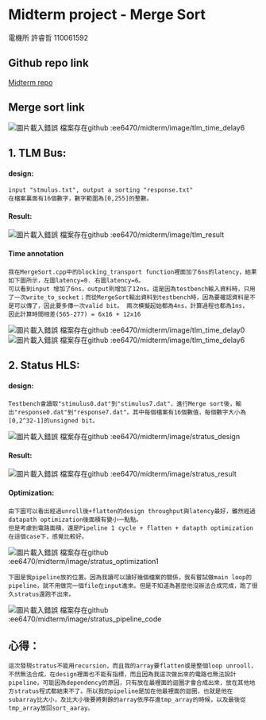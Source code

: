 ﻿# **Midterm project - Merge Sort** 

電機所 許睿哲 110061592

## **Github repo link**
[Midterm repo](https://github.com/ray3210ray3210/ee6470.git)
## **Merge sort link**
![圖片載入錯誤 檔案存在github :ee6470/midterm/image/tlm_time_delay6 ](https://github.com/ray3210ray3210/ee6470/raw/main/midterm/image/mergesort.png)

## **1. TLM Bus:**
#### **design:**
    input "stmulus.txt", output a sorting "response.txt"
    在檔案裏面有16個數字，數字範圍為[0,255]的整數。

#### **Result:**
![圖片載入錯誤 檔案存在github :ee6470/midterm/image/tlm_result ](https://github.com/ray3210ray3210/ee6470/raw/main/midterm/image/tlm_result.PNG)
#### **Time annotation**
    我在MergeSort.cpp中的blocking_transport function裡面加了6ns的latency，結果如下圖所示，左圖latency=0. 右圖latency=6。
    可以看到input 增加了6ns，output則增加了12ns。這是因為testbench輸入資料時，只用了一次write_to_socket；而從MergeSort輸出資料到testbench時，因為要確認資料是不是可以傳了，因此要多傳一次valid bit。 兩次模擬起始都為4ns，計算過程也都為1ns，
    因此計算時間相差(565-277) = 6x16 + 12x16

![圖片載入錯誤 檔案存在github :ee6470/midterm/image/tlm_time_delay0 ](https://github.com/ray3210ray3210/ee6470/raw/main/midterm/image/tlm_time_delay0.PNG)![圖片載入錯誤 檔案存在github :ee6470/midterm/image/tlm_time_delay6 ](https://github.com/ray3210ray3210/ee6470/raw/main/midterm/image/tlm_time_delay6.PNG)

## **2. Status HLS:**
#### **design:**
    Testbench會讀取"stimulus0.dat"到"stimulus7.dat"，進行Merge sort後，輸出"response0.dat"到"response7.dat"。其中每個檔案有16個數值，每個數字大小為[0,2^32-1]的unsigned bit。
![圖片載入錯誤 檔案存在github :ee6470/midterm/image/stratus_design ](https://github.com/ray3210ray3210/ee6470/raw/main/midterm/image/stratus_design.png)


#### **Result:**
![圖片載入錯誤 檔案存在github :ee6470/midterm/image/stratus_result ](https://github.com/ray3210ray3210/ee6470/raw/main/midterm/image/stratus_result.png)

#### **Optimization:**
    由下圖可以看出經過unroll後+flatten的design throughput與latency最好，雖然經過datapath optimization後面積有變小一點點。
    但是考慮到電路面積，還是Pipeline 1 cycle + flatten + datapth optimization在這個case下，感覺比較好。
![圖片載入錯誤 檔案存在github :ee6470/midterm/image/stratus_optimization1 ](https://github.com/ray3210ray3210/ee6470/raw/main/midterm/image/stratus_optimization2.png)

    
    下圖是我pipeline放的位置。因為我讀可以讀好幾個檔案的關係，我有嘗試做main loop的pipeline，就不用做完一個file在input進來。但是不知道為甚麼他沒辦法合成完成，跑了很久stratus還跑不出來。
![圖片載入錯誤 檔案存在github :ee6470/midterm/image/stratus_pipeline_code ](https://github.com/ray3210ray3210/ee6470/raw/main/midterm/image/stratus_pipeline_code.PNG)


## **心得：**
    這次發現stratus不能用recursion，而且我的array要flatten或是整個loop unrooll，不然無法合成，在design裡面也不能有指標，而且因為我這次做出來的電路也無法設計pipeline，可能因為dependency的原因，只有放在最裡面的迴圈才會合成出來，放在其他地方stratus程式都結束不了。所以我的pipeline是加在他最裡面的迴圈，也就是他在subarray比大小，及比大小後要將剩餘的array依序存進tmp_array的時候，以及最後從tmp_array放回sort_aaray。
